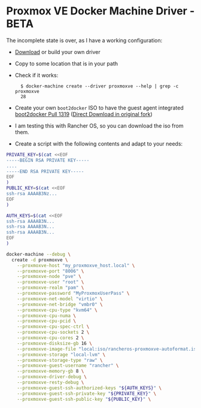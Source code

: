 # Proxmox VE Docker Machine Driver - BETA

The incomplete state is over, as I have a working configuration:

* [Download](https://github.com/mhermosi/docker-machine-driver-proxmoxve/releases) or build your own driver
* Copy to some location that is in your path
* Check if it works:

        $ docker-machine create --driver proxmoxve --help | grep -c proxmoxve
        28

* Create your own `boot2docker` ISO to have the guest agent integrated [boot2docker Pull 1319](https://github.com/boot2docker/boot2docker/pull/1319) ([Direct Download in original fork](https://github.com/lnxbil/boot2docker/releases/tag/2018-09-16))
* I am testing this with Rancher OS, so you can download the iso from them.
* Create a script with the following contents and adapt to your needs:

```sh
PRIVATE_KEY=$(cat <<EOF
-----BEGIN RSA PRIVATE KEY-----
....
-----END RSA PRIVATE KEY-----
EOF
)
PUBLIC_KEY=$(cat <<EOF
ssh-rsa AAAAB3Nz...
EOF
)

AUTH_KEYS=$(cat <<EOF
ssh-rsa AAAAB3N...
ssh-rsa AAAAB3N...
ssh-rsa AAAAB3N...
EOF
)

docker-machine --debug \
  create -d proxmoxve \
    --proxmoxve-host "my_proxmoxve_host.local" \
    --proxmoxve-port "8006" \
    --proxmoxve-node "pve" \
    --proxmoxve-user "root" \
    --proxmoxve-realm "pam" \
    --proxmoxve-password "MyProxmoxUserPass" \
    --proxmoxve-net-model "virtio" \
    --proxmoxve-net-bridge "vmbr0" \
    --proxmoxve-cpu-type "kvm64" \
    --proxmoxve-cpu-numa \
    --proxmoxve-cpu-pcid \
    --proxmoxve-cpu-spec-ctrl \
    --proxmoxve-cpu-sockets 2 \
    --proxmoxve-cpu-cores 2 \
    --proxmoxve-disksize-gb 16 \
    --proxmoxve-image-file "local:iso/rancheros-proxmoxve-autoformat.iso" \
    --proxmoxve-storage "local-lvm" \
    --proxmoxve-storage-type "raw" \
    --proxmoxve-guest-username "rancher" \
    --proxmoxve-memory-gb 8 \
    --proxmoxve-driver-debug \
    --proxmoxve-resty-debug \
    --proxmoxve-guest-ssh-authorized-keys "${AUTH_KEYS}" \
    --proxmoxve-guest-ssh-private-key "${PRIVATE_KEY}" \
    --proxmoxve-guest-ssh-public-key "${PUBLIC_KEY}" \
```
